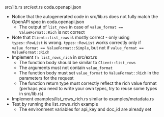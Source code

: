 src/lib.rs
src/ext.rs
coda.openapi.json

* Notice that the autogenerated code in src/lib.rs does not fully match the OpenAPI spec in coda.openapi.json
  * The output of `list_rows` in case of `value_format == ValueFormat::Rich` is not correct
* Note that `Client::list_rows` is mostly correct - only using `types::RowList` is wrong. `types::RowList` works correctly only if `value_format == ValueFormat::Simple`, but not if `value_format == ValueFormat::Rich`
* Implement `fn list_rows_rich` in src/ext.rs
  * The function body should be similar to `Client::list_rows`
  * The arguments must not contain `value_format`
  * The function body must set `value_format` to `ValueFormat::Rich` in the parameters for the request
  * The function return type must correctly reflect the rich value format (perhaps you need to write your own types, try to reuse some types in src/lib.rs)
* Implement examples/list_rows_rich.rs similar to examples/metadata.rs
* Test by running the list_rows_rich example
  * The environment variables for api_key and doc_id are already set
